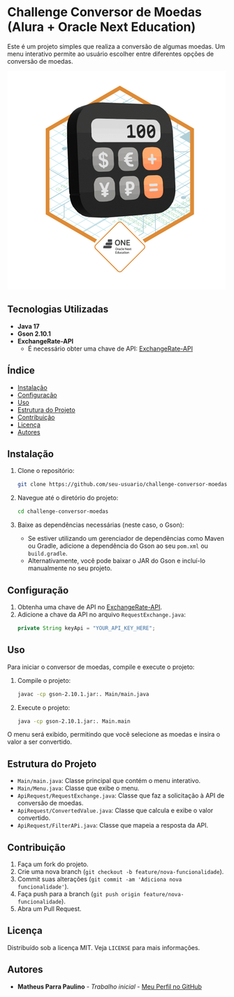 # Challenge Conversor de Moedas (Alura + Oracle Next Education)

Este é um projeto simples que realiza a conversão de algumas moedas. Um menu interativo permite ao usuário escolher entre diferentes opções de conversão de moedas.
<div><img src= "https://github.com/Peppers7/ConversorDeMoedas/blob/main/Badge-Conversor.png" ></div>

## Tecnologias Utilizadas

- **Java 17**
- **Gson 2.10.1**
- **ExchangeRate-API**
  - É necessário obter uma chave de API: [ExchangeRate-API](https://www.exchangerate-api.com/)

## Índice

- [Instalação](#instalação)
- [Configuração](#configuração)
- [Uso](#uso)
- [Estrutura do Projeto](#estrutura-do-projeto)
- [Contribuição](#contribuição)
- [Licença](#licença)
- [Autores](#autores)

## Instalação

1. Clone o repositório:
    ```bash
    git clone https://github.com/seu-usuario/challenge-conversor-moedas.git
   ```

2. Navegue até o diretório do projeto:
    ```bash
    cd challenge-conversor-moedas
    ```

3. Baixe as dependências necessárias (neste caso, o Gson):
    - Se estiver utilizando um gerenciador de dependências como Maven ou Gradle, adicione a dependência do Gson ao seu `pom.xml` ou `build.gradle`.
    - Alternativamente, você pode baixar o JAR do Gson e incluí-lo manualmente no seu projeto.

## Configuração

1. Obtenha uma chave de API no [ExchangeRate-API](https://www.exchangerate-api.com/).
2. Adicione a chave da API no arquivo `RequestExchange.java`:
    ```java
    private String keyApi = "YOUR_API_KEY_HERE";
    ```

## Uso

Para iniciar o conversor de moedas, compile e execute o projeto:

1. Compile o projeto:
    ```bash
    javac -cp gson-2.10.1.jar:. Main/main.java
    ```

2. Execute o projeto:
    ```bash
    java -cp gson-2.10.1.jar:. Main.main
    ```

O menu será exibido, permitindo que você selecione as moedas e insira o valor a ser convertido.

## Estrutura do Projeto

- `Main/main.java`: Classe principal que contém o menu interativo.
- `Main/Menu.java`: Classe que exibe o menu.
- `ApiRequest/RequestExchange.java`: Classe que faz a solicitação à API de conversão de moedas.
- `ApiRequest/ConvertedValue.java`: Classe que calcula e exibe o valor convertido.
- `ApiRequest/FilterAPi.java`: Classe que mapeia a resposta da API.

## Contribuição

1. Faça um fork do projeto.
2. Crie uma nova branch (`git checkout -b feature/nova-funcionalidade`).
3. Commit suas alterações (`git commit -am 'Adiciona nova funcionalidade'`).
4. Faça push para a branch (`git push origin feature/nova-funcionalidade`).
5. Abra um Pull Request.

## Licença

Distribuído sob a licença MIT. Veja `LICENSE` para mais informações.

## Autores

- **Matheus Parra Paulino** - *Trabalho inicial* - [Meu Perfil no GitHub](https://github.com/Peppers7)

